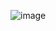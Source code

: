 ![image](https://github.com/Wadim84/my_repository/assets/141109280/53a341c5-4f55-46c7-8b97-401235e9882d)
